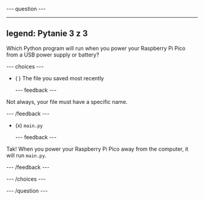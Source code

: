 
--- question ---

---
legend: Pytanie 3 z 3
---

Which Python program will run when you power your Raspberry Pi Pico from a USB power supply or battery?

--- choices ---

- ( ) The file you saved most recently


  --- feedback ---

Not always, your file must have a specific name.

  --- /feedback ---


- (x) `main.py`


  --- feedback ---

Tak! When you power your Raspberry Pi Pico away from the computer, it will run `main.py`.

  --- /feedback ---

--- /choices ---

--- /question ---
